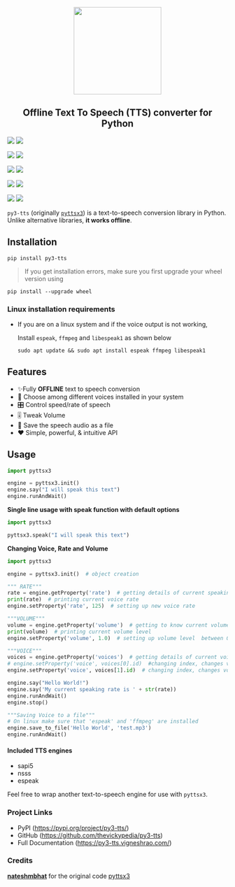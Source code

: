 <p align="center">
  <img src="https://raw.githubusercontent.com/thevickypedia/py3-tts/master/.github/logo.svg?sanitize=true" width="200px" height="200px">
</p>
<h2 align="center">Offline Text To Speech (TTS) converter for Python </h2>


[![](https://pepy.tech/badge/py3-tts)](https://pepy.tech/badge/py3-tts)
[![](https://pepy.tech/badge/py3-tts/month)](https://pepy.tech/badge/py3-tts/month)

[![](https://img.shields.io/github/languages/code-size/thevickypedia/py3-tts.svg?style=plastic)](https://github.com/thevickypedia/py3-tts)
[![](https://img.shields.io/github/license/thevickypedia/py3-tts?style=plastic)](https://github.com/thevickypedia/py3-tts)

[![](https://img.shields.io/pypi/v/py3-tts.svg?style=plastic)](https://pypi.org/project/py3-tts/)
[![](https://img.shields.io/github/languages/top/thevickypedia/py3-tts.svg?style=plastic)](https://github.com/thevickypedia/py3-tts)

[![](https://github.com/thevickypedia/py3-tts/actions/workflows/pythonpublish.yml/badge.svg)](https://github.com/thevickypedia/py3-tts/actions/workflows/pythonpublish.yml)
[![](https://github.com/thevickypedia/py3-tts/actions/workflows/pages/pages-build-deployment/badge.svg)](https://github.com/thevickypedia/py3-tts/actions/workflows/pages/pages-build-deployment)

[![](https://img.shields.io/badge/re_implementer-thevickypedia-blue.svg)](https://github.com/thevickypedia)
[![](https://img.shields.io/badge/author-nateshmbhat-orange.svg)](https://github.com/nateshmbhat)

`py3-tts` (originally [`pyttsx3`](https://github.com/nateshmbhat/pyttsx3)) is a text-to-speech conversion library in Python. Unlike alternative libraries, **it works offline**.

## Installation

```shell
pip install py3-tts
```

> If you get installation errors, make sure you first upgrade your wheel version using

```shell
pip install --upgrade wheel
```

### Linux installation requirements

+ If you are on a linux system and if the voice output is not working,

  Install `espeak`, `ffmpeg` and `libespeak1` as shown below

  ```shell
  sudo apt update && sudo apt install espeak ffmpeg libespeak1
  ```

## Features

- ✨Fully **OFFLINE** text to speech conversion
- 🎈 Choose among different voices installed in your system
- 🎛 Control speed/rate of speech
- 🎚 Tweak Volume
- 📀 Save the speech audio as a file
- ❤️ Simple, powerful, & intuitive API

## Usage

```python
import pyttsx3

engine = pyttsx3.init()
engine.say("I will speak this text")
engine.runAndWait()
```

**Single line usage with speak function with default options**

```python
import pyttsx3

pyttsx3.speak("I will speak this text")
```

**Changing Voice, Rate and Volume**

```python
import pyttsx3

engine = pyttsx3.init()  # object creation

""" RATE"""
rate = engine.getProperty('rate')  # getting details of current speaking rate
print(rate)  # printing current voice rate
engine.setProperty('rate', 125)  # setting up new voice rate

"""VOLUME"""
volume = engine.getProperty('volume')  # getting to know current volume level (min=0 and max=1)
print(volume)  # printing current volume level
engine.setProperty('volume', 1.0)  # setting up volume level  between 0 and 1

"""VOICE"""
voices = engine.getProperty('voices')  # getting details of current voice
# engine.setProperty('voice', voices[0].id)  #changing index, changes voices. o for male
engine.setProperty('voice', voices[1].id)  # changing index, changes voices. 1 for female

engine.say("Hello World!")
engine.say('My current speaking rate is ' + str(rate))
engine.runAndWait()
engine.stop()

"""Saving Voice to a file"""
# On linux make sure that 'espeak' and 'ffmpeg' are installed
engine.save_to_file('Hello World', 'test.mp3')
engine.runAndWait()

```

#### Included TTS engines

* sapi5
* nsss
* espeak

Feel free to wrap another text-to-speech engine for use with ``pyttsx3``.

### Project Links

* PyPI (https://pypi.org/project/py3-tts/)
* GitHub (https://github.com/thevickypedia/py3-tts)
* Full Documentation (https://py3-tts.vigneshrao.com/)

### Credits

**[nateshmbhat](https://github.com/nateshmbhat)** for the original code [pyttsx3](https://pypi.org/project/pyttsx3/)
